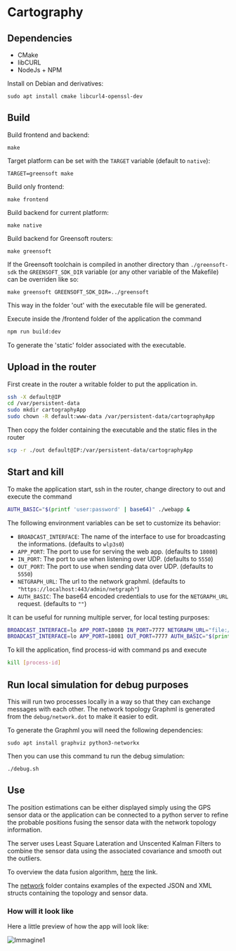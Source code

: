 # Cartography

## Dependencies

- CMake
- libCURL
- NodeJs + NPM

Install on Debian and derivatives:

    sudo apt install cmake libcurl4-openssl-dev

## Build

Build frontend and backend:

    make

Target platform can be set with the `TARGET` variable (default to `native`):

    TARGET=greensoft make

Build only frontend:

    make frontend

Build backend for current platform:

    make native

Build backend for Greensoft routers:

    make greensoft

If the Greensoft toolchain is compiled in another directory than `./greensoft-sdk` the `GREENSOFT_SDK_DIR` variable (or any other variable of the Makefile) can be overriden like so:

    make greensoft GREENSOFT_SDK_DIR=../greensoft

This way in the folder 'out' with the executable file will be generated.

Execute inside the /frontend folder of the application the command

```bash
npm run build:dev
```

To generate the 'static' folder associated with the executable.

## Upload in the router

First create in the router a writable folder to put the application in.

```bash
ssh -X default@IP
cd /var/persistent-data
sudo mkdir cartographyApp
sudo chown -R default:www-data /var/persistent-data/cartographyApp
```

Then copy the folder containing the executable and the static files in the router

```bash
scp -r ./out default@IP:/var/persistent-data/cartographyApp
```

## Start and kill
To make the application start, ssh in the router, change directory to out and execute the command
```bash
AUTH_BASIC="$(printf 'user:password' | base64)" ./webapp &
```

The following environment variables can be set to customize its behavior:

- `BROADCAST_INTERFACE`: The name of the interface to use for broadcasting the informations. (defaults to `wlp3s0`)
- `APP_PORT`: The port to use for serving the web app. (defaults to `18080`)
- `IN_PORT`: The port to use when listening over UDP. (defaults to `5550`)
- `OUT_PORT`: The port to use when sending data over UDP. (defaults to `5550`)
- `NETGRAPH_URL`: The url to the network graphml. (defaults to `"https://localhost:443/admin/netgraph"`)
- `AUTH_BASIC`: The base64 encoded credentials to use for the `NETGRAPH_URL` request. (defaults to `""`)

It can be useful for running multiple server, for local testing purposes:

```bash
BROADCAST_INTERFACE=lo APP_PORT=18080 IN_PORT=7777 NETGRAPH_URL="file://$(realpath ../network/netgraph.xml)" ./webapp &
BROADCAST_INTERFACE=lo APP_PORT=18081 OUT_PORT=7777 AUTH_BASIC="$(printf 'user:password' | base64)" ./webapp &
```

To kill the application, find process-id with command ps and execute
```bash
kill [process-id]
```

## Run local simulation for debug purposes

This will run two processes locally in a way so that they can exchange messages with each other.
The network topology Graphml is generated from the `debug/network.dot` to make it easier to edit.

To generate the Graphml you will need the following dependencies:

    sudo apt install graphviz python3-networkx

Then you can use this command tu run the debug simulation:

    ./debug.sh


## Use 
The position estimations can be either displayed simply using the GPS sensor data 
or the application can be connected to a python server to refine the probable 
positions fusing the sensor data with the network topology information. 

The server uses Least Square Lateration and Unscented Kalman 
Filters to combine the sensor data using the 
associated covariance and smooth out the outliers. 

To overview the data fusion 
algorithm, [here](https://github.com/giuliaprosio/Data-fusion-python-server) the link. 

The [network](./network/) folder contains examples of the expected JSON and XML structs 
containing the topology and sensor data. 

### How will it look like

Here a little preview of how the app will look like:

![Immagine1](https://github.com/giuliaprosio/cartography-webapp/assets/82225149/88708d11-da5c-4b90-8f11-7e920dc61b53)


